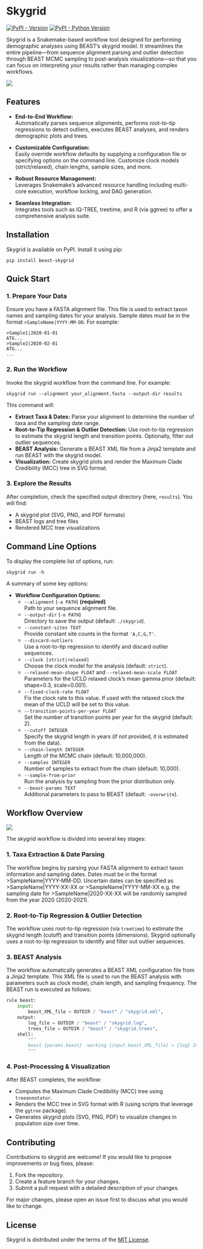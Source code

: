 # Skygrid

[![PyPI - Version](https://img.shields.io/pypi/v/beast-skygrid.svg)](https://pypi.org/project/beast-skygrid)
[![PyPI - Python Version](https://img.shields.io/pypi/pyversions/beast-skygrid.svg)](https://pypi.org/project/beast-skygrid)

Skygrid is a Snakemake-based workflow tool designed for performing demographic analyses using BEAST’s skygrid model. It streamlines the entire pipeline—from sequence alignment parsing and outlier detection through BEAST MCMC sampling to post-analysis visualizations—so that you can focus on interpreting your results rather than managing complex workflows.

![](images/logo.png)

## Features

- **End-to-End Workflow:**  
  Automatically parses sequence alignments, performs root-to-tip regressions to detect outliers, executes BEAST analyses, and renders demographic plots and trees.
  
- **Customizable Configuration:**  
  Easily override workflow defaults by supplying a configuration file or specifying options on the command line. Customize clock models (strict/relaxed), chain lengths, sample sizes, and more.
  
- **Robust Resource Management:**  
  Leverages Snakemake’s advanced resource handling including multi-core execution, workflow locking, and DAG generation.

- **Seamless Integration:**  
  Integrates tools such as IQ-TREE, treetime, and R (via ggtree) to offer a comprehensive analysis suite.


## Installation

Skygrid is available on PyPI. Install it using pip:

```console
pip install beast-skygrid
```


## Quick Start

### 1. Prepare Your Data

Ensure you have a FASTA alignment file. This file is used to extract taxon names and sampling dates for your analysis. Sample dates must be in the format `>SampleName|YYYY-MM-DD`. For example:

```fasta
>Sample1|2020-01-01
ATG...
>Sample2|2020-02-01
ATG...
...
```

### 2. Run the Workflow

Invoke the skygrid workflow from the command line. For example:

```console
skygrid run --alignment your_alignment.fasta --output-dir results
```

This command will:

- **Extract Taxa & Dates:** Parse your alignment to determine the number of taxa and the sampling date range.
- **Root-to-Tip Regression & Outlier Detection:** Use root-to-tip regression to estimate the skygrid length and transition points. Optionally, filter out outlier sequences.
- **BEAST Analysis:** Generate a BEAST XML file from a Jinja2 template and run BEAST with the skygrid model.
- **Visualization:** Create skygrid plots and render the Maximum Clade Credibility (MCC) tree in SVG format.

### 3. Explore the Results

After completion, check the specified output directory (here, `results`). You will find:
- A skygrid plot (SVG, PNG, and PDF formats)
- BEAST logs and tree files
- Rendered MCC tree visualizations


## Command Line Options

To display the complete list of options, run:

```console
skygrid run -h
```

A summary of some key options:

- **Workflow Configuration Options:**
  - `--alignment` (`-a PATH`) **(required)**  
    Path to your sequence alignment file.
  - `--output-dir` (`-o PATH`)  
    Directory to save the output (default: `./skygrid`).
  - `--constant-sites TEXT`  
    Provide constant site counts in the format `'A,C,G,T'`.
  - `--discard-outliers`  
    Use a root-to-tip regression to identify and discard outlier sequences.
  - `--clock [strict|relaxed]`  
    Choose the clock model for the analysis (default: `strict`).
  - `--relaxed-mean-shape FLOAT` and `--relaxed-mean-scale FLOAT`  
    Parameters for the UCLD relaxed clock’s mean gamma prior (default: shape=0.3, scale=0.001).
  - `--fixed-clock-rate FLOAT`  
    Fix the clock rate to this value. If used with the relaxed clock the mean of the UCLD will be set to this value.
  - `--transition-points-per-year FLOAT`  
    Set the number of transition points per year for the skygrid (default: 2).
  - `--cutoff INTEGER`  
    Specify the skygrid length in years (if not provided, it is estimated from the data).
  - `--chain-length INTEGER`  
    Length of the MCMC chain (default: 10,000,000).
  - `--samples INTEGER`  
    Number of samples to extract from the chain (default: 10,000).
  - `--sample-from-prior`  
    Run the analysis by sampling from the prior distribution only.
  - `--beast-params TEXT`  
    Additional parameters to pass to BEAST (default: `-overwrite`).


## Workflow Overview

![](images/dag.png)

The skygrid workflow is divided into several key stages:

### 1. Taxa Extraction & Date Parsing

The workflow begins by parsing your FASTA alignment to extract taxon information and sampling dates. Dates must be in the format >SampleName|YYYY-MM-DD. Uncertain dates can be specified as >SampleName|YYYY-XX-XX or >SampleName|YYYY-MM-XX e.g. the sampling date for >SampleName|2020-XX-XX will be randomly sampled from the year 2020 (2020-2021).

### 2. Root-to-Tip Regression & Outlier Detection

The workflow uses root-to-tip regression (via `treetime`) to estimate the skygrid length (cutoff) and transition points (dimensions). Skygrid optionally uses a root-to-tip regression to identify and filter out outlier sequences.

### 3. BEAST Analysis

The workflow automatically generates a BEAST XML configuration file from a Jinja2 template. This XML file is used to run the BEAST analysis with parameters such as clock model, chain length, and sampling frequency. The BEAST run is executed as follows:

```python
rule beast:
    input:
        beast_XML_file = OUTDIR / "beast" / "skygrid.xml",
    output:
        log_file = OUTDIR / "beast" / "skygrid.log",
        trees_file = OUTDIR / "beast" / "skygrid.trees",
    shell:
        """
        beast {params.beast} -working {input.beast_XML_file} > {log} 2>&1
        """
```

### 4. Post-Processing & Visualization

After BEAST completes, the workflow:
- Computes the Maximum Clade Credibility (MCC) tree using `treeannotator`.
- Renders the MCC tree in SVG format with R (using scripts that leverage the `ggtree` package).
- Generates skygrid plots (SVG, PNG, PDF) to visualize changes in population size over time.


## Contributing

Contributions to skygrid are welcome! If you would like to propose improvements or bug fixes, please:

1. Fork the repository.
2. Create a feature branch for your changes.
3. Submit a pull request with a detailed description of your changes.

For major changes, please open an issue first to discuss what you would like to change.

## License

Skygrid is distributed under the terms of the [MIT License](https://spdx.org/licenses/MIT.html).

